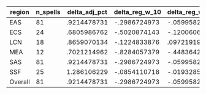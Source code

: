 region|n_spells|delta_adj_pct|delta_reg_w_10|delta_reg_w_20|delta_reg_w_30|delta_reg_w_40|delta_reg_w_50|delta_reg_w_60|delta_reg_w_70|delta_reg_w_80|delta_reg_w_90
---|---|---|---|---|---|---|---|---|---|---|---
EAS|81|.9214478731|-.2986724973|-.059958294|.3082909882|.5115789175|.7194820046|.8483536839|1.314729691|1.827796102|2.328014135
ECS|24|.6805986762|-.5020874143|-.1200606376|.1227687821|.5742874146|.7144083381|.8009953499|1.056338549|1.412716746|1.645136476
LCN|18|.8659070134|-.1224833876|.0972191915|.3489336371|.4792435765|.5226565599|.6248198748|1.284063101|1.834116817|2.030505657
MEA|12|.7021214962|-.8284057379|-.4483642578|-.1699390411|-.1699390411|.3278255463|.8255901337|1.203983307|1.788669586|3.082644701
SAS|81|.9214478731|-.2986724973|-.059958294|.3082909882|.5115789175|.7194820046|.8483536839|1.314729691|1.827796102|2.328014135
SSF|25|1.286106229|-.0854110718|-.0193285253|.6258043647|.7571762204|1.0260818|1.048017859|1.657662988|2.301187038|2.936262608
Overall|81|.9214478731|-.2986724973|-.059958294|.3082909882|.5115789175|.7194820046|.8483536839|1.314729691|1.827796102|2.328014135
